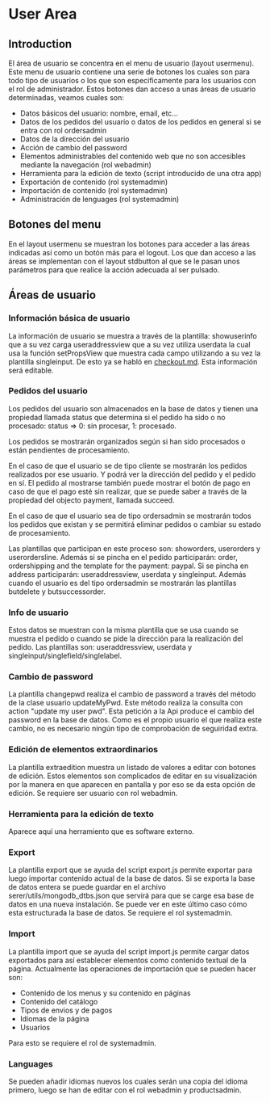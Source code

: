 User Area
=========

## Introduction

El área de usuario se concentra en el menu de usuario (layout usermenu). Este menu de usuario contiene una serie de botones los cuales son para todo tipo de usuarios o los que son especificamente para los usuarios con el rol de administrador. Estos botones dan acceso a unas áreas de usuario determinadas, veamos cuales son:
- Datos básicos del usuario: nombre, email, etc...
- Datos de los pedidos del usuario o datos de los pedidos en general si se entra con rol ordersadmin
- Datos de la dirección del usuario
- Acción de cambio del password
- Elementos administrables del contenido web que no son accesibles mediante la navegación (rol webadmin)
- Herramienta para la edición de texto (script introducido de una otra app)
- Exportación de contenido (rol systemadmin)
- Importación de contenido (rol systemadmin)
- Administración de lenguages (rol systemadmin)

## Botones del menu

En el layout usermenu se muestran los botones para acceder a las áreas indicadas así como un botón más para el logout. Los que dan acceso a las áreas se implementan con el layout stdbutton al que se le pasan unos parámetros para que realice la acción adecuada al ser pulsado.

## Áreas de usuario

### Información básica de usuario

La información de usuario se muestra a través de la plantilla: showuserinfo que a su vez carga useraddressview que a su vez utiliza userdata la cual usa la función setPropsView que muestra cada campo utilizando a su vez la plantilla singleinput. De esto ya se habló en [checkout.md](checkout.md).
Esta información será editable.

### Pedidos del usuario

Los pedidos del usuario son almacenados en la base de datos y tienen una propiedad llamada status que determina si el pedido ha sido o no procesado: status => 0: sin procesar, 1: procesado.

Los pedidos se mostrarán organizados según si han sido procesados o están pendientes de procesamiento.

En el caso de que el usuario se de tipo cliente se mostrarán los pedidos realizados por ese usuario. Y podrá ver la dirección del pedido y el pedido en sí. El pedido al mostrarse también puede mostrar el botón de pago en caso de que el pago esté sin realizar, que se puede saber a través de la propiedad del objecto payment, llamada succeed.

En el caso de que el usuario sea de tipo ordersadmin se mostrarán todos los pedidos que existan y se permitirá eliminar pedidos o cambiar su estado de procesamiento.

Las plantillas que participan en este proceso son: showorders, userorders y userordersline. Además si se pincha en el pedido participarán: order, ordershipping and the template for the payment: paypal. Si se pincha en address participarán: useraddressview, userdata y singleinput. Además cuando el usuario es del tipo ordersadmin se mostrarán las plantillas butdelete y butsuccessorder.

### Info de usuario

Estos datos se muestran con la misma plantilla que se usa cuando se muestra el pedido o cuando se pide la dirección para la realización del pedido. Las plantillas son: useraddressview, userdata y singleinput/singlefield/singlelabel.

### Cambio de password

La plantilla changepwd realiza el cambio de password a través del método de la clase usuario updateMyPwd. Este método realiza la consulta con action "update my user pwd". Esta petición a la Api produce el cambio del password en la base de datos. Como es el propio usuario el que realiza este cambio, no es necesario ningún tipo de comprobación de seguiridad extra.

### Edición de elementos extraordinarios

La plantilla extraedition muestra un listado de valores a editar con botones de edición. Estos elementos son complicados de editar en su visualización por la manera en que aparecen en pantalla y por eso se da esta opción de edición. Se requiere ser usuario con rol webadmin.

### Herramienta para la edición de texto

Aparece aquí una herramiento que es software externo. 

### Export

La plantilla export que se ayuda del script export.js permite exportar para luego importar contenido actual de la base de datos. Si se exporta la base de datos entera se puede guardar en el archivo serer/utils/mongodb_dtbs.json que servirá para que se carge esa base de datos en una nueva instalación. Se puede ver en este último caso cómo esta estructurada la base de datos. Se requiere el rol systemadmin.

### Import

La plantilla import que se ayuda del script import.js permite cargar datos exportados para así establecer elementos como contenido textual de la página. Actualmente las operaciones de importación que se pueden hacer son:
- Contenido de los menus y su contenido en páginas
- Contenido del catálogo
- Tipos de envios y de pagos
- Idiomas de la página
- Usuarios

Para esto se requiere el rol de systemadmin.

### Languages

Se pueden añadir idiomas nuevos los cuales serán una copia del idioma primero, luego se han de editar con el rol webadmin y productsadmin.